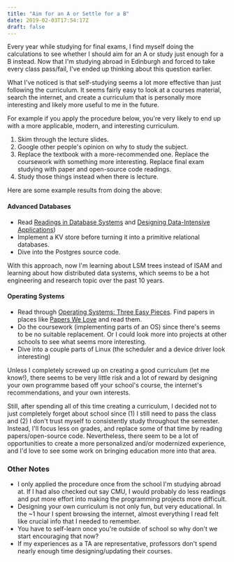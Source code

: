 ```yaml
---
title: "Aim for an A or Settle for a B"
date: 2019-02-03T17:54:17Z
draft: false
---
```


Every year while studying for final exams, I find myself
doing the calculations to see whether I should aim for
an A or study just enough for a B instead. Now that I'm
studying abroad in Edinburgh and forced to take every class pass/fail,
I've ended up thinking about this question earlier.

What I've noticed is that self-studying seems a lot more effective
than just following the curriculum.
It seems fairly easy to look at
a courses material, search the internet, and create
a curriculum that is personally more interesting and
likely more useful to me in the future.

For example if you apply the procedure below, you're
very likely to end up with a more applicable, modern, and
interesting curriculum.

1. Skim through the lecture slides.
2. Google other people's opinion on why to study the subject.
3. Replace the textbook with a more-recommended one. Replace the coursework with something more interesting. Replace final
    exam studying with paper and open-source code readings.
4. Study those things instead when there is lecture.

Here are some example results from doing the above:

#### Advanced Databases
- Read [Readings in Database Systems](http://www.redbook.io/) and [Designing Data-Intensive Applications](https://dataintensive.net/))
- Implement a KV store before turning it into a primitive relational databases.
- Dive into the Postgres source code.

With this approach, now I'm learning about LSM trees instead of ISAM and learning about how distributed data systems, which seems
to be a hot engineering and research topic over the past 10 years.

#### Operating Systems
- Read through [Operating Systems: Three Easy Pieces](http://pages.cs.wisc.edu/~remzi/OSTEP/).
  Find papers in places like [Papers We Love](https://github.com/papers-we-love/papers-we-love/tree/master/operating_systems) and read
   them.
- Do the coursework (implementing parts of an OS) since there's seems to be no suitable replacement. Or I could look more into
  projects at other schools to see what seems more interesting.
- Dive into a couple parts of Linux (the scheduler and a device driver look interesting)

Unless I completely screwed up on creating a good curriculum (let me know!), there seems to be
very little risk and a lot of reward by designing your own programme based off
your school's course, the internet's recommendations, and your own interests.

Still, after spending all of this time creating a curriculum, I decided not to just
completely forget about school since (1) I still need to pass the class and (2) I don't
trust myself to consistently study throughout the semester. Instead, I'll focus less on grades, and
replace some of that time by reading papers/open-source code. Nevertheless, there seem to be a lot
of opportunities to create a more personalized and/or modernized experience, and I'd love to see some
work on bringing education more into that area.

### Other Notes
- I only applied the procedure once from the school I'm studying abroad at. If I had
  also checked out say CMU, I would probably do less readings and put more effort into making
  the programming projects more difficult.
- Designing your own curriculum is not only fun, but very educational. In the ~1 hour I spent
  browsing the internet, almost everything I read felt like crucial info that I needed to remember.
- You have to self-learn once you're outside of school so why don't we start encouraging that now?
- If my experiences as a TA are representative, professors don't spend nearly enough time designing/updating their courses.